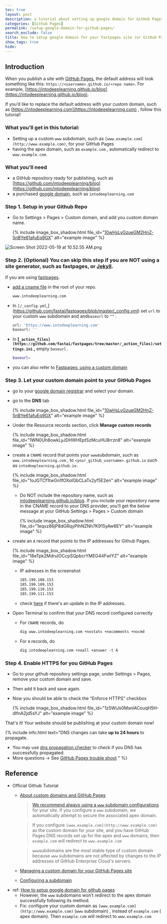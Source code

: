 ```yaml
---
toc: true
layout: post
description: a tutorial about setting up google domain for GitHub Pages
categories: [Github Pages]
permalink: /setup-google-domain-for-github-pages/
search_exclude: false
title: How to setup google domain for your fastpages site (or GitHub Pages)
show_tags: true
hide: 
---
```

## Introduction

When you publish a site with [GitHub Pages](https://pages.github.com), the default address will look something like this: `https://<username>.github.io/<repo name>`. For example, [https://intodeeplearning.github.io/blog](https://intodeeplearning.github.io/blog).

If you’d like to replace the default address with your custom domain, such as [https://intodeeplearning.com](https://intodeeplearning.com) , follow this tutorial!

### What you’ll get in this tutorial:

- Setting up a custom `www` subdomain, such as `[www.example.com](http://www.example.com)`, for your GitHub Pages
- having the apex domain, such as  `example.com` , automatically redirect to `www.example.com`.

### What you’ll need

- a GitHub repository ready for publishing, such as [https://github.com/intodeeplearning/blog](https://github.com/intodeeplearning/blog)
- a purchased [google domain](https://domains.google), such as `intodeeplearning.com`

### Step 1. Setup in your Github Repo

- Go to Settings > Pages > Custom domain, and add you custom domain name.
    
    {% include image_box_shadow.html file_id="[10wHsLyGzueGM2HnZ-5nBYe61afuEq9GX](https://drive.google.com/file/d/10wHsLyGzueGM2HnZ-5nBYe61afuEq9GX/view?usp=sharing)" alt="example image" %}
    

![Screen Shot 2022-05-19 at 10.52.55 AM.png](How%20to%20setup%20google%20domain%20for%20your%20fastpages%20site%202b91c1051f4d44c0b3cce1dbefb3e027/Screen_Shot_2022-05-19_at_10.52.55_AM.png)

### Step 2. (Optional) You can skip this step if you are NOT using a site generator, such as fastpages, or [Jekyll](https://jekyllrb.com).

If you are using [fastpages](https://fastpages.fast.ai).

- [add a cname file](https://github.com/fastai/fastpages/blob/master/CNAME) in the root of your repo.
    
    ```markdown
    www.intodeeplearning.com
    ```
    
- In `[/_config.yml`,](https://github.com/fastai/fastpages/blob/master/_config.yml) set `url` to your custom `www` subdomain and and`baseurl` to `""` .
    
    ```bash
    url: 'https://www.intodeeplearning.com'
    baseurl: ''
    ```
    
- In **[`_action_files](https://github.com/fastai/fastpages/tree/master/_action_files)/settings.ini` ,** empty `baseurl.`
    
    ```bash
    baseurl=
    ```
    
- you can also refer to [Fastpages: using a custom domain](https://github.com/fastai/fastpages/blob/master/_fastpages_docs/_setup_pr_template.md#optional-using-a-custom-domain)

### Step 3. Let your custom domain point to your GitHub Pages

- go to your [google domain registrar](https://domains.google.com/registrar/) and select your domain.
- go to the **DNS** tab
    
    {% include image_box_shadow.html file_id="[10wHsLyGzueGM2HnZ-5nBYe61afuEq9GX](https://drive.google.com/file/d/10wHsLyGzueGM2HnZ-5nBYe61afuEq9GX/view?usp=sharing)" alt="example image" %}
    
- Under the Resource records section, click **Manage custom records**
    
    {% include image_box_shadow.html file_id="1WN0Uh8owkLyJDHWHEptSzMcuHU8rrzn8" alt="example image" %}
    
- create a `CNAME` record that points your `www`subdomain, such as  `www.intodeeplearning.com` , to  `<your_github_username>.github.io`   such as `intodeeplearning.github.io.`
    
    {% include image_box_shadow.html file_id="1oJGTCf1twGn1fOXoIGbCLaTx2yf5E2en" alt="example image" %}
    
    - Do NOT include the repository name, such as [intodeeplearning.github.io/blog](http://intodeeplearning.github.io/blog). If you include your repository name in the CNAME record to your DNS provider, you’ll get the below message at your GitHub Settings > Pages > Custom domain
        
        {% include image_box_shadow.html file_id="1eqxz86jP8dGRqyPIhNZNh7K915yAw6EY" alt="example image" %}
        
- create an `A` record that points to the IP addresses for Github Pages.
    
    {% include image_box_shadow.html file_id="18eTpk2MdrulOCcpSQpbcrYMEG44FwIYZ" alt="example image" %}
    
    - IP adresses in the screenshot
        
        ```markdown
        185.199.108.153
        185.199.109.153
        185.199.110.153
        185.199.111.153
        ```
        
    - check [here](https://docs.github.com/en/pages/configuring-a-custom-domain-for-your-github-pages-site/managing-a-custom-domain-for-your-github-pages-site#configuring-an-apex-domain) if there's an update in the IP addresses.
- Open Terminal to confirm that your DNS record configured correctly
    - For `CNAME` records, do
        
        ```markdown
        dig www.intodeeplearning.com +nostats +nocomments +nocmd
        ```
        
    - For `A` records, do
        
        ```markdown
        dig intodeeplearning.com +noall +answer -t A
        ```
        

### Step 4. Enable HTTPS for you GitHub Pages

- Go to your github repository settings page, under Settings > Pages, remove your custom domain and save.
- Then add it back and save again.
- Now you should be able to check the “Enforce HTTPS” checkbox
    
    {% include image_box_shadow.html file_id="1z5WlJs0MsnlACouqH5H-dlfnA2jd5sYJ" alt="example image" %}
    


That's it! Your website should be publishing at your custom domain now!

{% include info.html text="DNS changes can take **up to 24 hours** to propagate. 
- You may use [dns propagation checker](https://www.whatsmydns.net/#A/intodeeplearning.com) to check if you DNS has successfully propagated.
- More questions -> See [GitHub Pages trouble shoot](https://docs.github.com/en/pages/configuring-a-custom-domain-for-your-github-pages-site/troubleshooting-custom-domains-and-github-pages)
" %}


## Reference

- Official Github Tutorial
    - [About custom domains and GitHub Pages](https://docs.github.com/en/enterprise-cloud@latest/pages/configuring-a-custom-domain-for-your-github-pages-site/about-custom-domains-and-github-pages)
        
        > [We recommend always using a `www` subdomain configurations](https://docs.github.com/en/enterprise-cloud@latest/pages/configuring-a-custom-domain-for-your-github-pages-site/about-custom-domains-and-github-pages) for your site. If you configure a `www` subdomain, we automatically attempt to secure the associated apex domain.
        > 
        
        > If you configure `[www.example.com](http://www.example.com)` as the custom domain for your site, and you have GitHub Pages DNS records set up for the apex and `www` domains, then `example.com` will redirect to `www.example.com`
        > 
        
        > `www`subdomains are the most stable type of custom domain because `www` subdomains are not affected by changes to the IP addresses of GitHub Enterprise Cloud's servers.
        > 
    - [Managing a custom domain for your GitHub Pages site](https://docs.github.com/en/pages/configuring-a-custom-domain-for-your-github-pages-site/managing-a-custom-domain-for-your-github-pages-site#configuring-a-records-with-your-dns-provider)
    - [Configuring a subdomain](https://docs.github.com/en/pages/configuring-a-custom-domain-for-your-github-pages-site/managing-a-custom-domain-for-your-github-pages-site#configuring-a-subdomain)
- ref: [How to setup google domain for github pages](https://dev.to/trentyang/how-to-setup-google-domain-for-github-pages-1p58)
    - However, the `www` subdomains won’t redirect to the apex domain successfully following its method.
    - Fix: configure your custom domain as `[www.example.com](http://www.example.com)` (`www` subdomain) , instead of `example.com` ( apex domain). Then `example.com` will redirect to  `www.example.com`
